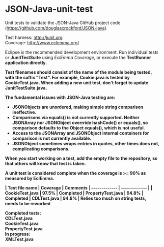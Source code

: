 # JSON-Java-unit-test
Unit tests to validate the JSON-Java GitHub project code (https://github.com/douglascrockford/JSON-java).<br>

Test harness: http://junit.org<br>
Coverage: http://www.eclemma.org/<br>

Eclipse is the recommended development environment.
Run individual tests or <b>JunitTestSuite</b> using *EclEmma Coverage*, or execute the <b>TestRunner<b> application directly.<br>

Test filenames should consist of the name of the module being tested, with the suffix "Test". 
For example, <b>Cookie.java</b> is tested by <b>CookieTest.java</b>.
When adding a new unit test, don't forget to update <b>JunitTestSuite.java</b>.

The fundamental issues with JSON-Java testing are:
* <b>JSONObjects</b> are unordered, making simple string comparison ineffective. 
* Comparisons via equals() is not currently supported. Neither <b>JSONArray</b> nor <b>JSONObject</b> overrride <b>hashCode()</b> or <b>equals()</b>, so comparison defaults to the <b>Object</b> equals(), which is not useful.
* Access to the <b>JSONArray</b> and <b>JSONObject</b> internal containers for comparison is not currently available.
* <b>JSONObject</b> sometimes wraps entries in quotes, other times does not, complicating comparisons.

When you start working on a test, add the empty file to the repository, so that others will know that test is taken.

A unit test is considered complete when the coverage is >= 90% as measured by EclEmma.

| Test file name  | Coverage | Comments 
| ------------- | ------------- |
| CookieTest.java  | 97.5%   | Completed 
| PropertyTest.java  | 94.8%  | Completed 
| CDLTest.java | 94.8% | Relies too much on string tests, needs to be reworked 

<b>Completed tests:</b><br>
CDLTest.java<br>
CookieTest.java<br>
PropertyTest.java<br>
<b>In progress:</b><br>
XMLTest.java<br>



